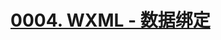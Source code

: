 # [0004. WXML - 数据绑定](https://github.com/tnotesjs/TNotes.miniprogram/tree/main/notes/0004.%20WXML%20-%20%E6%95%B0%E6%8D%AE%E7%BB%91%E5%AE%9A)


<!-- region:toc -->



<!-- endregion:toc -->
